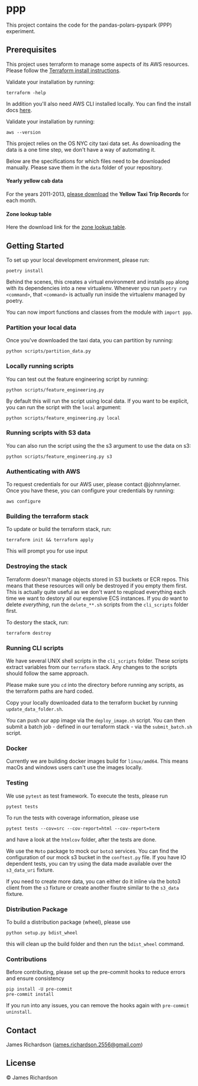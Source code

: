 # ppp

This project contains the code for the pandas-polars-pyspark (PPP) experiment.

## Prerequisites
This project uses terraform to manage some aspects of its AWS resources.
Please follow the [Terraform install instructions](https://developer.hashicorp.com/terraform/tutorials/aws-get-started/install-cli).

Validate your installation by running:

    terraform -help


In addition you'll also need AWS CLI installed locally. You can find the install docs [here](https://docs.aws.amazon.com/cli/latest/userguide/getting-started-install.html).

Validate your installation by running:

    aws --version


This project relies on the OS NYC city taxi data set. As downloading the data is a one time step, we don't have a way of automating it.

Below are the specifications for which files need to be downloaded manually. Please save them in the `data` folder of your repository.

#### Yearly yellow cab data
For the years 2011-2013, [please download](https://www.nyc.gov/site/tlc/about/tlc-trip-record-data.page) the __Yellow Taxi Trip Records__ for each month.

#### Zone lookup table
Here the download link for the [zone lookup table](https://d37ci6vzurychx.cloudfront.net/misc/taxi+_zone_lookup.csv).

## Getting Started

To set up your local development environment, please run:

    poetry install

Behind the scenes, this creates a virtual environment and installs `ppp` along with its dependencies into a new virtualenv. Whenever you run `poetry run <command>`, that `<command>` is actually run inside the virtualenv managed by poetry.

You can now import functions and classes from the module with `import ppp`.


### Partition your local data
Once you've downloaded the taxi data, you can partition by running:

    python scripts/partition_data.py

### Locally running scripts
You can test out the feature engineering script by running:

    python scripts/feature_engineering.py

By default this will run the script using local data. If you want to be explicit, you can run the script with the `local` argument:

    python scripts/feature_engineering.py local


### Running scripts with S3 data
You can also run the script using the the s3 argument to use the data on s3:

    python scripts/feature_engineering.py s3


### Authenticating with AWS
To request credentials for our AWS user, please contact @johnnylarner. Once you have these, you can configure your credentials by running:

    aws configure

### Building the terraform stack
To update or build the terraform stack, run:

    terraform init && terraform apply

This will prompt you for use input

### Destroying the stack
Terraform doesn't manage objects stored in S3 buckets or ECR repos. This means that these resources will only be destroyed if you empty them first. This is actually quite useful as we don't want to reupload everything each time we want to destory all our expensive ECS instances. If you _do_ want to delete _everything_, run the `delete_**.sh` scripts from the `cli_scripts` folder first.

To destory the stack, run:

    terraform destroy

### Running CLI scripts
We have several UNIX shell scripts in the `cli_scripts` folder. These scripts extract variables from our `terraform` stack. Any changes to the scripts should follow the same approach.

Please make sure you `cd` into the directory before running any scripts, as the terraform paths are hard coded.

Copy your locally downloaded data to the terraform bucket by running `update_data_folder.sh`.

You can push our app image via the `deploy_image.sh` script. You can then submit a batch job - defined in our terraform stack - via the `submit_batch.sh` script.


### Docker
Currently we are building docker images build for `linux/amd64`. This means macOs and windows users can't use the images locally.

### Testing

We use `pytest` as test framework. To execute the tests, please run

    pytest tests

To run the tests with coverage information, please use

    pytest tests --cov=src --cov-report=html --cov-report=term

and have a look at the `htmlcov` folder, after the tests are done.

We use the `Moto` package to mock our `boto3` services. You can find the configuration of our mock s3 bucket in the `conftest.py` file. If you have IO dependent tests, you can try using the data made available over the `s3_data_uri` fixture.

If you need to create more data, you can either do it inline via the boto3 client from the `s3` fixture or create another fixutre similar to the `s3_data` fixture.

### Distribution Package

To build a distribution package (wheel), please use

    python setup.py bdist_wheel

this will clean up the build folder and then run the `bdist_wheel` command.

### Contributions

Before contributing, please set up the pre-commit hooks to reduce errors and ensure consistency

    pip install -U pre-commit
    pre-commit install

If you run into any issues, you can remove the hooks again with `pre-commit uninstall`.

## Contact

James Richardson (james.richardson.2556@gmail.com)

## License

© James Richardson
